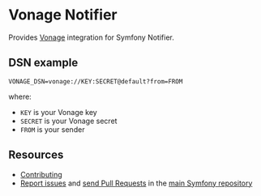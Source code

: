 Vonage Notifier
===============

Provides [Vonage](https://vonage.com) integration for Symfony Notifier.

DSN example
-----------

```
VONAGE_DSN=vonage://KEY:SECRET@default?from=FROM
```

where:
 - `KEY` is your Vonage key
 - `SECRET` is your Vonage secret
 - `FROM` is your sender

Resources
---------

 * [Contributing](https://symfony.com/doc/current/contributing/index.html)
 * [Report issues](https://github.com/symfony/symfony/issues) and
   [send Pull Requests](https://github.com/symfony/symfony/pulls)
   in the [main Symfony repository](https://github.com/symfony/symfony)
